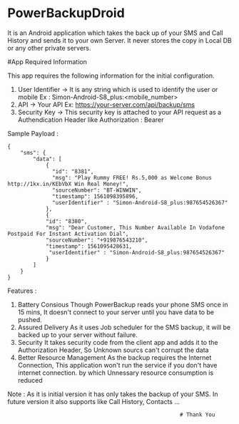 # PowerBackupDroid

It is an Android application which takes the back up of your SMS and Call History and sends it to your own Server. It never stores the copy in Local DB or any other private servers.

#App Required Information

This app requires the following information for the initial configuration.

1. User Identifier -> It is any string which is used to identify the user or mobile Ex : Simon-Android-S8_plus:<mobile_number>
2. API -> Your API Ex: https://your-server.com/api/backup/sms
3. Security Key -> This security key is attached to your API request as a Authendication Header like Authorization : Bearer <Security key>
  
Sample Payload : 

```
{
    "sms": {
        "data": [
            {
              "id": "8381",
              "msg": "Play Rummy FREE! Rs.5,000 as Welcome Bonus http://1kx.in/KEbVbX Win Real Money!",
              "sourceNumber": "BT-WINWIN",
              "timestamp": 1561098395896,
              "userIdentifier" : "Simon-Android-S8_plus:987654526367"
            },
            {
            "id": "8380",
            "msg": "Dear Customer, This Number Available In Vodafone Postpaid For Instant Activation Dial",
            "sourceNumber": "+919876543210",
            "timestamp": 1561095428631,
             "userIdentifier" : "Simon-Android-S8_plus:987654526367"
            }
        ]
    }
}
```

Features : 

  1. Battery Consious
      Though PowerBackup reads your phone SMS once in 15 mins, It doesn't connect to your server until you have data to be pushed.
  2. Assured Delivery
      As it uses Job scheduler for the SMS backup, it will be backed up to your server without failure.
  3. Security
      It takes security code from the client app and adds it to the Authorization Header, So Unknown sourcs can't corrupt the data
  4. Better Resource Management
      As the backup requires the Internet Connection, This application won't run the service if you don't have internet connection. by         which Unnessary resource consumption is reduced


Note : As it is initial version it has only takes the backup of your SMS. In future version it also supports like Call History, Contacts ...


                                                          # Thank You



  
    
